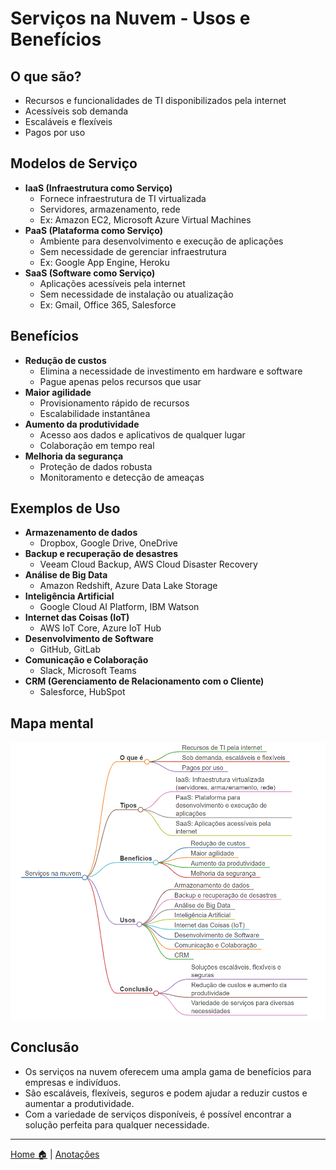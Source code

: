 # Serviços na Nuvem - Usos e Benefícios


## **O que são?**

* Recursos e funcionalidades de TI disponibilizados pela internet
* Acessíveis sob demanda
* Escaláveis e flexíveis
* Pagos por uso

## **Modelos de Serviço**

* **IaaS (Infraestrutura como Serviço)**
    * Fornece infraestrutura de TI virtualizada
    * Servidores, armazenamento, rede
    * Ex: Amazon EC2, Microsoft Azure Virtual Machines
* **PaaS (Plataforma como Serviço)**
    * Ambiente para desenvolvimento e execução de aplicações
    * Sem necessidade de gerenciar infraestrutura
    * Ex: Google App Engine, Heroku
* **SaaS (Software como Serviço)**
    * Aplicações acessíveis pela internet
    * Sem necessidade de instalação ou atualização
    * Ex: Gmail, Office 365, Salesforce

## **Benefícios**

* **Redução de custos**
    * Elimina a necessidade de investimento em hardware e software
    * Pague apenas pelos recursos que usar
* **Maior agilidade**
    * Provisionamento rápido de recursos
    * Escalabilidade instantânea
* **Aumento da produtividade**
    * Acesso aos dados e aplicativos de qualquer lugar
    * Colaboração em tempo real
* **Melhoria da segurança**
    * Proteção de dados robusta
    * Monitoramento e detecção de ameaças

## **Exemplos de Uso**

* **Armazenamento de dados**
    * Dropbox, Google Drive, OneDrive
* **Backup e recuperação de desastres**
    * Veeam Cloud Backup, AWS Cloud Disaster Recovery
* **Análise de Big Data**
    * Amazon Redshift, Azure Data Lake Storage
* **Inteligência Artificial**
    * Google Cloud AI Platform, IBM Watson
* **Internet das Coisas (IoT)**
    * AWS IoT Core, Azure IoT Hub
* **Desenvolvimento de Software**
    * GitHub, GitLab
* **Comunicação e Colaboração**
    * Slack, Microsoft Teams
* **CRM (Gerenciamento de Relacionamento com o Cliente)**
    * Salesforce, HubSpot

## Mapa mental

![](../img/markmap_computacao_nuvem_exemplo_services.md.png)

## **Conclusão**

* Os serviços na nuvem oferecem uma ampla gama de benefícios para empresas e indivíduos. 
* São escaláveis, flexíveis, seguros e podem ajudar a reduzir custos e aumentar a produtividade. 
* Com a variedade de serviços disponíveis, é possível encontrar a solução perfeita para qualquer necessidade.

---

[Home 🏠](../../README.md) | [Anotações](../anotacoes.md)
